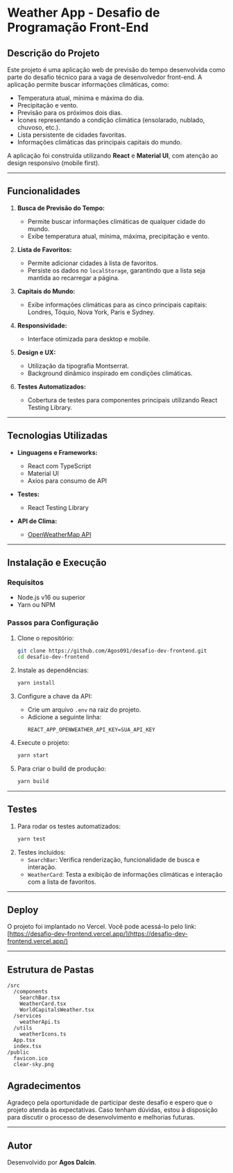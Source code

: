 # Weather App - Desafio de Programação Front-End

## Descrição do Projeto

Este projeto é uma aplicação web de previsão do tempo desenvolvida como parte do desafio técnico para a vaga de desenvolvedor front-end. A aplicação permite buscar informações climáticas, como:

- Temperatura atual, mínima e máxima do dia.
- Precipitação e vento.
- Previsão para os próximos dois dias.
- Ícones representando a condição climática (ensolarado, nublado, chuvoso, etc.).
- Lista persistente de cidades favoritas.
- Informações climáticas das principais capitais do mundo.

A aplicação foi construída utilizando **React** e **Material UI**, com atenção ao design responsivo (mobile first).

---

## Funcionalidades

1. **Busca de Previsão do Tempo:**
   - Permite buscar informações climáticas de qualquer cidade do mundo.
   - Exibe temperatura atual, mínima, máxima, precipitação e vento.

2. **Lista de Favoritos:**
   - Permite adicionar cidades à lista de favoritos.
   - Persiste os dados no `localStorage`, garantindo que a lista seja mantida ao recarregar a página.

3. **Capitais do Mundo:**
   - Exibe informações climáticas para as cinco principais capitais: Londres, Tóquio, Nova York, Paris e Sydney.

4. **Responsividade:**
   - Interface otimizada para desktop e mobile.

5. **Design e UX:**
   - Utilização da tipografia Montserrat.
   - Background dinâmico inspirado em condições climáticas.

6. **Testes Automatizados:**
   - Cobertura de testes para componentes principais utilizando React Testing Library.

---

## Tecnologias Utilizadas

- **Linguagens e Frameworks:**
  - React com TypeScript
  - Material UI
  - Axios para consumo de API

- **Testes:**
  - React Testing Library

- **API de Clima:**
  - [OpenWeatherMap API](https://openweathermap.org/api)

---

## Instalação e Execução

### Requisitos
- Node.js v16 ou superior
- Yarn ou NPM

### Passos para Configuração

1. Clone o repositório:
   ```bash
   git clone https://github.com/Agos091/desafio-dev-frontend.git
   cd desafio-dev-frontend
   ```

2. Instale as dependências:
   ```bash
   yarn install
   ```

3. Configure a chave da API:
   - Crie um arquivo `.env` na raiz do projeto.
   - Adicione a seguinte linha:
     ```env
     REACT_APP_OPENWEATHER_API_KEY=SUA_API_KEY
     ```

4. Execute o projeto:
   ```bash
   yarn start
   ```

5. Para criar o build de produção:
   ```bash
   yarn build
   ```

---

## Testes

1. Para rodar os testes automatizados:
   ```bash
   yarn test
   ```
2. Testes incluídos:
   - `SearchBar`: Verifica renderização, funcionalidade de busca e interação.
   - `WeatherCard`: Testa a exibição de informações climáticas e interação com a lista de favoritos.

---

## Deploy

O projeto foi implantado no Vercel. Você pode acessá-lo pelo link:
[https://desafio-dev-frontend.vercel.app/](https://desafio-dev-frontend.vercel.app/)

---

## Estrutura de Pastas

```
/src
  /components
    SearchBar.tsx
    WeatherCard.tsx
    WorldCapitalsWeather.tsx
  /services
    weatherApi.ts
  /utils
    weatherIcons.ts
  App.tsx
  index.tsx
/public
  favicon.ico
  clear-sky.png
```


## Agradecimentos

Agradeço pela oportunidade de participar deste desafio e espero que o projeto atenda às expectativas. Caso tenham dúvidas, estou à disposição para discutir o processo de desenvolvimento e melhorias futuras.

---

## Autor

Desenvolvido por **Agos Dalcin**.
